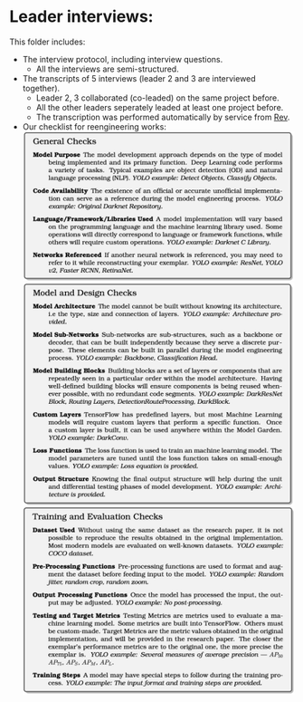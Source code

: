  # Leader interviews:
 This folder includes:
 - The interview protocol, including interview questions.
   - All the interviews are semi-structured.
 - The transcripts of 5 interviews (leader 2 and 3 are interviewed together).
   <!-- - Collaboration: -->
   - Leader 2, 3 collaborated (co-leaded) on the same project before.
   - All the other leaders seperately leaded at least one project before.
    - The transcription was performed automatically by service from [Rev](https://www.rev.com/).
  - Our checklist for reengineering works:
  ![1](./Checklist/General_checks.png)
  ![2](./Checklist/Model_and_design_checks.png)
  ![3](./Checklist/Train_and_evaluation_checks.png)


